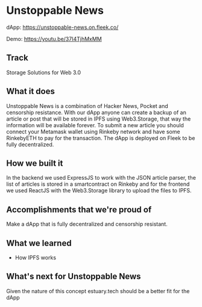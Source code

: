 # Unstoppable News

dApp: https://unstoppable-news.on.fleek.co/

Demo: https://youtu.be/37I4TjhMxMM

## Track
Storage Solutions for Web 3.0

## What it does
Unstoppable News is a combination of Hacker News, Pocket and censorship resistance. With our dApp anyone can create a backup of an article or post that will be stored in IPFS using Web3.Storage, that way the information will be available forever. To submit a new article you should connect your Metamask wallet using Rinkeby network and have some RinkebyETH to pay for the transaction. The dApp is deployed on Fleek to be fully decentralized. 

## How we built it
In the backend we used ExpressJS to work with the JSON article parser, the list of articles is stored in a smartcontract on Rinkeby  and for the frontend we used ReactJS with the Web3.Storage library to upload the files to IPFS.

## Accomplishments that we're proud of
Make a dApp that is fully decentralized and censorship resistant.

## What we learned
- How IPFS works

## What's next for Unstoppable News
Given the nature of this concept estuary.tech should be a better fit for the dApp
